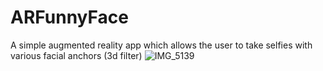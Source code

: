 # ARFunnyFace
A simple augmented reality app which allows the user to take selfies with various facial anchors (3d filter)
![IMG_5139](https://user-images.githubusercontent.com/23470005/160219738-cc591e9d-dd5f-448d-8ef0-5bd426b47eae.PNG)

